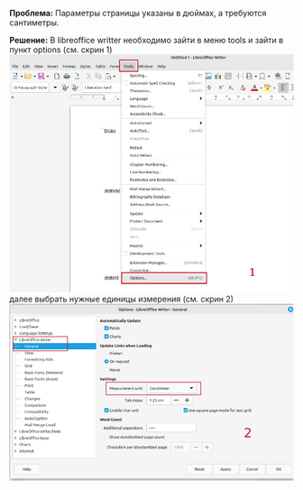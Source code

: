**Проблема:**  Параметры страницы указаны в дюймах, а требуются сантиметры.

**Решение:**  В libreoffice writter необходимо зайти в меню tools и зайти в пункт options (см. скрин 1)![](../images/libreoffice_measure_1.png)
далее выбрать нужные единицы измерения (см. скрин 2)![](../images/libreoffice_measure_2.png)